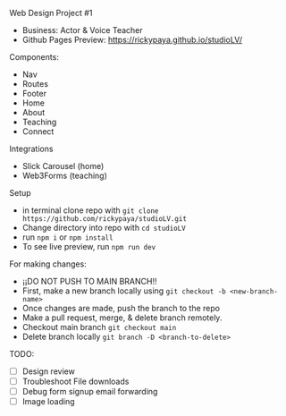 Web Design Project #1
- Business: Actor & Voice Teacher
- Github Pages Preview: https://rickypaya.github.io/studioLV/

Components:
- Nav
- Routes
- Footer
- Home
- About
- Teaching
- Connect

Integrations
- Slick Carousel (home)
- Web3Forms (teaching)

Setup
- in terminal clone repo with `git clone https://github.com/rickypaya/studioLV.git`
- Change directory into repo with `cd studioLV`
- run `npm i` or `npm install`
- To see live preview, run `npm run dev`

For making changes:
- ¡¡DO NOT PUSH TO MAIN BRANCH!!
- First, make a new branch locally using `git checkout -b <new-branch-name>`
- Once changes are made, push the branch to the repo
- Make a pull request, merge, & delete branch remotely.
- Checkout main branch `git checkout main`
- Delete branch locally `git branch -D <branch-to-delete>`

TODO:
- [ ] Design review
- [ ] Troubleshoot File downloads
- [ ] Debug form signup email forwarding
- [ ] Image loading
